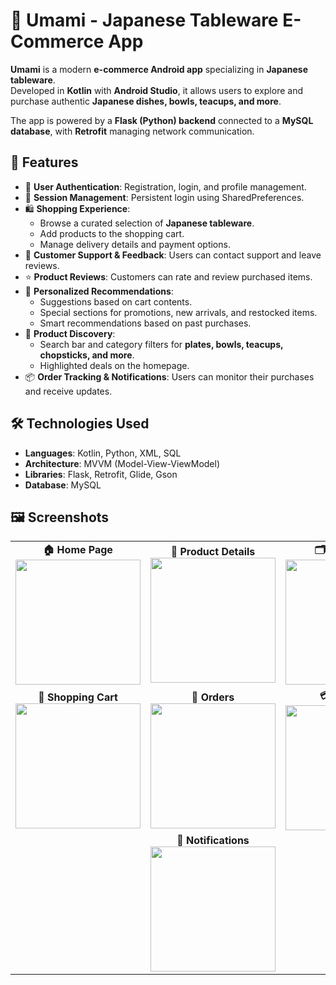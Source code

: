 # 🍣 Umami - Japanese Tableware E-Commerce App

**Umami** is a modern **e-commerce Android app** specializing in **Japanese tableware**.  
Developed in **Kotlin** with **Android Studio**, it allows users to explore and purchase authentic **Japanese dishes, bowls, teacups, and more**.  

The app is powered by a **Flask (Python) backend** connected to a **MySQL database**, with **Retrofit** managing network communication.

## 🚀 Features
- 🔐 **User Authentication**: Registration, login, and profile management.  
- 🔄 **Session Management**: Persistent login using SharedPreferences.  
- 🛍️ **Shopping Experience**:
  - Browse a curated selection of **Japanese tableware**.  
  - Add products to the shopping cart.  
  - Manage delivery details and payment options.  
- 💬 **Customer Support & Feedback**: Users can contact support and leave reviews.  
- ⭐ **Product Reviews**: Customers can rate and review purchased items.  
- 🧠 **Personalized Recommendations**:  
  - Suggestions based on cart contents.  
  - Special sections for promotions, new arrivals, and restocked items.  
  - Smart recommendations based on past purchases.  
- 🔎 **Product Discovery**:  
  - Search bar and category filters for **plates, bowls, teacups, chopsticks, and more**.  
  - Highlighted deals on the homepage.  
- 📦 **Order Tracking & Notifications**: Users can monitor their purchases and receive updates.

## 🛠️ Technologies Used
- **Languages**: Kotlin, Python, XML, SQL  
- **Architecture**: MVVM (Model-View-ViewModel)  
- **Libraries**: Flask, Retrofit, Glide, Gson  
- **Database**: MySQL 

## 🖼️ Screenshots

<table>
  <tr>
    <td align="center">
      <b>🏠 Home Page</b><br>
      <img src="docs/screenshot_home.jpg" width="200"/>
    </td>
    <td align="center">
      <b>📄 Product Details</b><br>
      <img src="docs/screenshot_product.jpg" width="200"/>
    </td>
    <td align="center">
      <b>🗂️ Categories</b><br>
      <img src="docs/screenshot_categories.jpg" width="200"/>
    </td>
  </tr>
  <tr>
    <td align="center">
      <b>🛒 Shopping Cart</b><br>
      <img src="docs/screenshot_cart.jpg" width="200"/>
    </td>
    <td align="center">
      <b>📜 Orders</b><br>
      <img src="docs/screenshot_orders.jpg" width="200"/>
    </td>
    <td align="center">
      <b>💳 Payment</b><br>
      <img src="docs/screenshot_payment.jpg" width="200"/>
    </td>
  </tr>
  <tr>
    <td align="center" colspan="3">
      <b>🔔 Notifications</b><br>
      <img src="docs/screenshot_notifications.jpg" width="200"/>
    </td>
  </tr>
</table>


